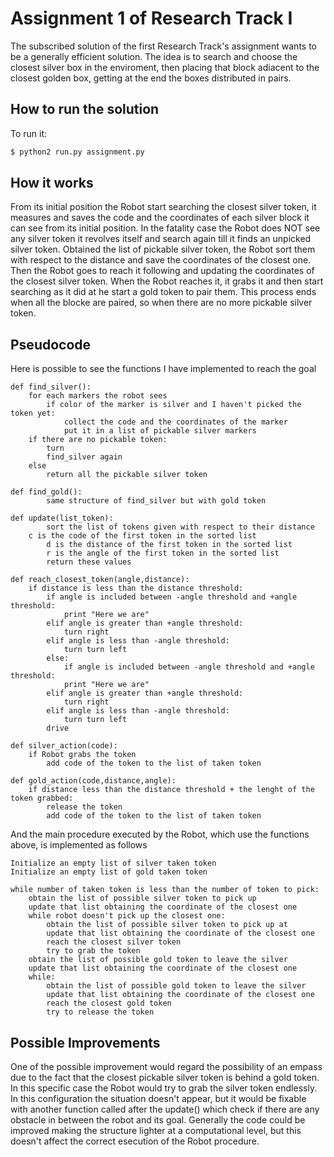 Assignment 1 of Research Track I
================================
The subscribed solution of the first Research Track's assignment wants to be a generally efficient solution.
The idea is to search and choose the closest silver box in the enviroment, then placing that block adiacent to the closest golden box, getting at the end the boxes distributed in pairs.

How to run the solution
----------------------
To run it:
```bash
$ python2 run.py assignment.py
```
How it works
----------------------
From its initial position the Robot start searching the closest silver token, it measures and saves the code and the coordinates of each silver block it can see from its initial position. In the fatality case the Robot does NOT see any silver token it revolves itself and search again till it finds an unpicked silver token.
Obtained the list of pickable silver token, the Robot sort them with respect to the distance and save the coordinates of the closest one. 
Then the Robot goes to reach it following and updating the coordinates of the closest silver token. When the Robot reaches it, it grabs it and then start searching as it did at he start a gold token to pair them.
This process ends when all the blocke are paired, so when there are no more pickable silver token.

## Pseudocode
Here is possible to see the functions I have implemented to reach the goal 
```
def find_silver():
	for each markers the robot sees
	    if color of the marker is silver and I haven't picked the token yet:
			collect the code and the coordinates of the marker
			put it in a list of pickable silver markers
	if there are no pickable token:
		turn
		find_silver again
	else
		return all the pickable silver token
		
def find_gold():
        same structure of find_silver but with gold token

def update(list_token):
        sort the list of tokens given with respect to their distance
	c is the code of the first token in the sorted list
        d is the distance of the first token in the sorted list
        r is the angle of the first token in the sorted list
        return these values
    		
def reach_closest_token(angle,distance):
	if distance is less than the distance threshold:
		if angle is included between -angle threshold and +angle threshold:
			print "Here we are"
		elif angle is greater than +angle threshold:
			turn right
		elif angle is less than -angle threshold:
			turn turn left  
    	else:
    		if angle is included between -angle threshold and +angle threshold:
			print "Here we are"
		elif angle is greater than +angle threshold:
			turn right
		elif angle is less than -angle threshold:
			turn turn left  
		drive
 
def silver_action(code):
	if Robot grabs the token
		add code of the token to the list of taken token

def gold_action(code,distance,angle):
	if distance less than the distance threshold + the lenght of the token grabbed:
		release the token
		add code of the token to the list of taken token
```
And the main procedure executed by the Robot, which use the functions above, is implemented as follows
```
Initialize an empty list of silver taken token
Initialize an empty list of gold taken token

while number of taken token is less than the number of token to pick:
    obtain the list of possible silver token to pick up
    update that list obtaining the coordinate of the closest one
    while robot doesn't pick up the closest one:
    	obtain the list of possible silver token to pick up at 
    	update that list obtaining the coordinate of the closest one
    	reach the closest silver token
    	try to grab the token
    obtain the list of possible gold token to leave the silver 
    update that list obtaining the coordinate of the closest one
    while:
    	obtain the list of possible gold token to leave the silver 
    	update that list obtaining the coordinate of the closest one
    	reach the closest gold token
    	try to release the token  

```
Possible Improvements
----------------------
One of the possible improvement would regard the possibility of an empass due to the fact that the closest pickable silver token is behind a gold token. In this specific case the Robot would try to grab the silver token endlessly. In this configuration the situation doesn't appear, but it would be fixable with another function called after the update() which check if there are any obstacle in between the robot and its goal. 
Generally the code could be improved making the structure lighter at a computational level, but this doesn't affect the correct esecution of the Robot procedure.
